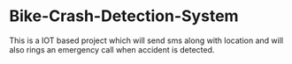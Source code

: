 # Bike-Crash-Detection-System
This is a IOT based project which will send sms along with location and will also rings an emergency call when accident is detected.
